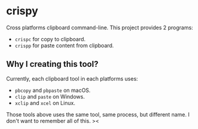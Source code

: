 # crispy

Cross platforms clipboard command-line. This project provides 2 programs:

* `crispc` for copy to clipboard.
* `crispp` for paste content from clipboard.

## Why I creating this tool?

Currently, each clipboard tool in each platforms uses:

* `pbcopy` and `pbpaste` on macOS.
* `clip` and `paste` on Windows.
* `xclip` and `xcel` on Linux.

Those tools above uses the same tool, same process, but different name. I don't
want to remember all of this. ><

